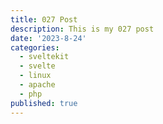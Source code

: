 ```yaml
---
title: 027 Post
description: This is my 027 post
date: '2023-8-24'
categories:
  - sveltekit
  - svelte
  - linux
  - apache
  - php
published: true
---
```


